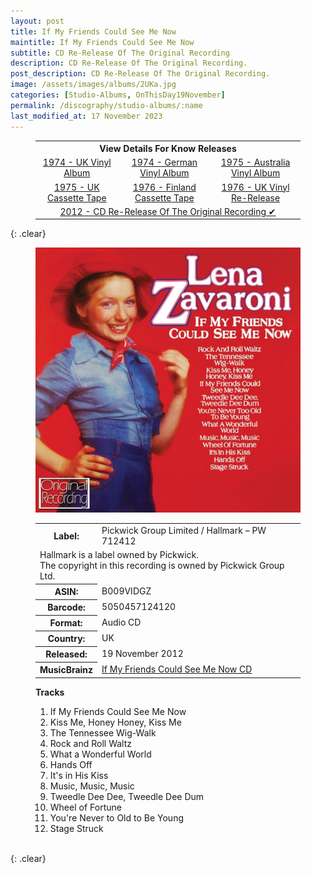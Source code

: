 ```yaml
---
layout: post
title: If My Friends Could See Me Now
maintitle: If My Friends Could See Me Now
subtitle: CD Re-Release Of The Original Recording
description: CD Re-Release Of The Original Recording.
post_description: CD Re-Release Of The Original Recording.
image: /assets/images/albums/2UKa.jpg
categories: [Studio-Albums, OnThisDay19November]
permalink: /discography/studio-albums/:name
last_modified_at: 17 November 2023
---
```


<figure class="fig3">
<table style="text-align:center;">
<tr><th colspan="4">View Details For Know Releases</th></tr>
<tr><td><a href="/discography/studio-albums/1974-if-my-friends-could-see-me-now-uk">1974 - UK Vinyl Album</a></td><td><a href="/discography/studio-albums/1974-if-my-friends-could-see-me-now-germany">1974 - German Vinyl Album</a></td><td><a href="/discography/studio-albums/1975-if-my-friends-could-see-me-now-australia">1975 - Australia Vinyl Album</a></td></tr>
<tr><td><a href="/discography/studio-albums/1975-if-my-friends-could-see-me-now-uk">1975 - UK Cassette Tape</a></td><td><a href="/discography/studio-albums/1976-if-my-friends-could-see-me-now-finland">1976 - Finland Cassette Tape</a></td><td><a href="/discography/studio-albums/1976-11-if-my-friends-could-see-me-now-uk">1976 - UK Vinyl Re-Release</a></td></tr>
<tr><td colspan="3"><a href="/discography/studio-albums/2012-11-19-if-my-friends-could-see-me-now-uk">2012 - CD Re-Release Of The Original Recording &#x2714;</a></td></tr>
</table>
</figure>

{: .clear}

<figure class="fig1" id="cd">
<img src="/assets/images/albums/2UKd.jpg" class="full-width" alt="CD Cover for the album If My Friends Could See Me Now (2012)" />
<figcaption>
<table>
<tr><th>Label:</th><td>Pickwick Group Limited / Hallmark – PW 712412</td></tr>
<tr><td colspan="2">Hallmark is a label owned by Pickwick.<br />The copyright in this recording is owned by Pickwick Group Ltd.</td></tr>
<tr><th>ASIN:</th><td>B009VIDGZ</td></tr>
<tr><th>Barcode:</th><td>5050457124120</td></tr>
<tr><th>Format:</th><td>Audio CD</td></tr>
<tr><th>Country:</th><td>UK</td></tr>
<tr><th>Released:</th><td>19 November 2012</td></tr>
<tr><th>MusicBrainz</th><td><a class="external-link" href="https://musicbrainz.org/release/48f40444-2823-4cb1-8b73-e3790b91b10d">If My Friends Could See Me Now CD</a></td></tr>
</table>
</figcaption>
</figure>

<figure class="fig2" id="tracks">
<figcaption>
<strong>Tracks</strong>
</figcaption>
<ol>
<li>If My Friends Could See Me Now</li>
<li>Kiss Me, Honey Honey, Kiss Me</li>
<li>The Tennessee Wig-Walk</li>
<li>Rock and Roll Waltz</li>
<li>What a Wonderful World</li>
<li>Hands Off</li>
<li>It's in His Kiss</li>
<li>Music, Music, Music</li>
<li>Tweedle Dee Dee, Tweedle Dee Dum</li>
<li>Wheel of Fortune</li>
<li>You're Never to Old to Be Young</li>
<li>Stage Struck</li>
</ol>
</figure>

<br />{: .clear}

